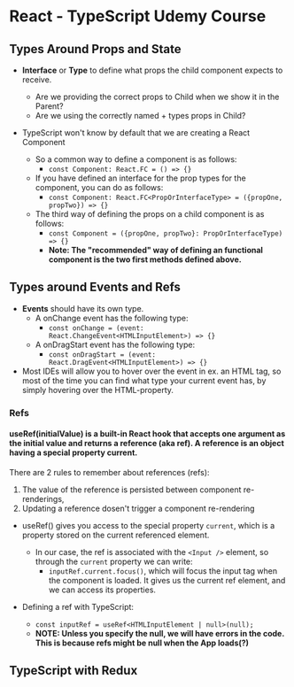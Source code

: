 # React - TypeScript Udemy Course

## Types Around Props and State 
- **Interface** or **Type** to define what props the child component expects to receive.
    - Are we providing the correct props to Child when we show it in the Parent?
    - Are we using the correctly named + types props in Child?
    
- TypeScript won't know by default that we are creating a React Component
  - So a common way to define a component is as follows:
    - `const Component: React.FC = () => {}`
  - If you have defined an interface for the prop types for the component, you can do as follows:
    - `const Component: React.FC<PropOrInterfaceType> = ({propOne, propTwo}) => {}`  
  - The third way of defining the props on a child component is as follows:
    - `const Component = ({propOne, propTwo}: PropOrInterfaceType) => {}`
    - **Note: The "recommended" way of defining an functional component is the two first methods defined above.**
  
## Types around Events and Refs 
- **Events** should have its own type.
  - A onChange event has the following type:
    - `const onChange = (event: React.ChangeEvent<HTMLInputElement>) => {}`
  - A onDragStart event has the following type:
    - `const onDragStart = (event: React.DragEvent<HTMLInputElement>) => {}`
- Most IDEs will allow you to hover over the event in ex. an HTML tag, so most of the time you can find what type your current event has, by simply hovering over the HTML-property.

### **Refs**
#### useRef(initialValue) is a built-in React hook that accepts one argument as the initial value and returns a reference (aka ref). A reference is an object having a special property current.
There are 2 rules to remember about references (refs):
  1. The value of the reference is persisted between component re-renderings,
  2. Updating a reference dosen't trigger a component re-rendering

- useRef() gives you access to the special property `current`, which is a property stored on the current referenced element.
  - In our case, the ref is associated with the `<Input />` element, so through the `current` property we can write:
    - `inputRef.current.focus()`, which will focus the input tag when the component is loaded. It gives us the current ref element, and we can access its properties.

- Defining a ref with TypeScript:
  - `const inputRef = useRef<HTMLInputElement | null>(null);`
  - **NOTE: Unless you specify the null, we will have errors in the code. This is because refs might be null when the App loads(?)**

## TypeScript with Redux